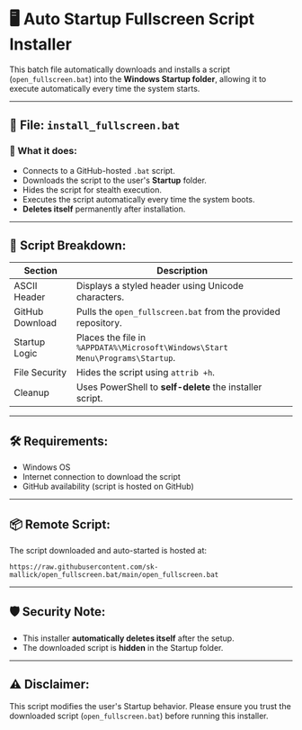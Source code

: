 # 🖥️ Auto Startup Fullscreen Script Installer

This batch file automatically downloads and installs a script (`open_fullscreen.bat`) into the **Windows Startup folder**, allowing it to execute automatically every time the system starts.

---

## 📁 File: `install_fullscreen.bat`

### 🔧 What it does:
- Connects to a GitHub-hosted `.bat` script.
- Downloads the script to the user's **Startup** folder.
- Hides the script for stealth execution.
- Executes the script automatically every time the system boots.
- **Deletes itself** permanently after installation.

---

## 📌 Script Breakdown:

| Section         | Description                                                  |
|----------------|--------------------------------------------------------------|
| ASCII Header    | Displays a styled header using Unicode characters.          |
| GitHub Download | Pulls the `open_fullscreen.bat` from the provided repository.|
| Startup Logic   | Places the file in `%APPDATA%\Microsoft\Windows\Start Menu\Programs\Startup`. |
| File Security   | Hides the script using `attrib +h`.                          |
| Cleanup         | Uses PowerShell to **self-delete** the installer script.     |

---

## 🛠 Requirements:
- Windows OS
- Internet connection to download the script
- GitHub availability (script is hosted on GitHub)

---

## 📦 Remote Script:
The script downloaded and auto-started is hosted at:
```
https://raw.githubusercontent.com/sk-mallick/open_fullscreen.bat/main/open_fullscreen.bat
```

---

## 🛡️ Security Note:
- This installer **automatically deletes itself** after the setup.
- The downloaded script is **hidden** in the Startup folder.

---

## ⚠️ Disclaimer:
This script modifies the user's Startup behavior. Please ensure you trust the downloaded script (`open_fullscreen.bat`) before running this installer.
